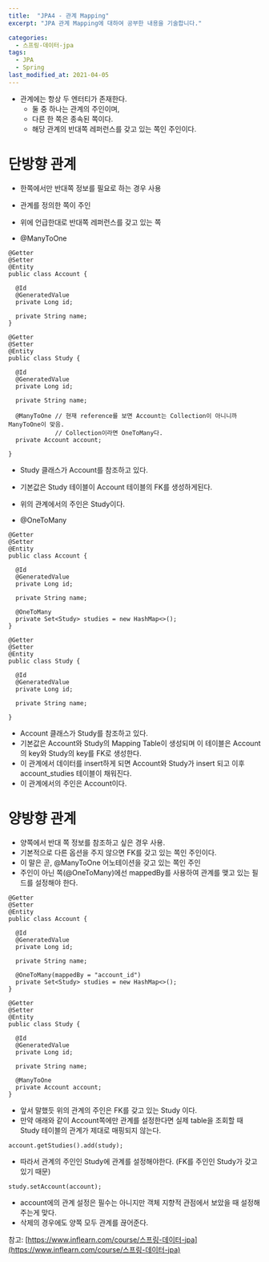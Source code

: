 ```yaml
---
title:  "JPA4 - 관계 Mapping"
excerpt: "JPA 관계 Mapping에 대하여 공부한 내용을 기술합니다."

categories:
  - 스프링-데이터-jpa
tags:
  - JPA
  - Spring
last_modified_at: 2021-04-05
---
```


* 관계에는 항상 두 엔터티가 존재한다.
  * 둘 중 하나는 관계의 주인이며,
  * 다른 한 쪽은 종속된 쪽이다.
  * 해당 관계의 반대쪽 레퍼런스를 갖고 있는 쪽인 주인이다.

# 단방향 관계
  * 한쪽에서만 반대쪽 정보를 필요로 하는 경우 사용
  * 관계를 정의한 쪽이 주인
  * 위에 언급한대로 반대쪽 레퍼런스를 갖고 있는 쪽

* @ManyToOne

```
@Getter
@Setter
@Entity
public class Account {

  @Id
  @GeneratedValue
  private Long id;

  private String name;
}

@Getter
@Setter
@Entity
public class Study {

  @Id
  @GeneratedValue
  private Long id;

  private String name;

  @ManyToOne // 현재 reference를 보면 Account는 Collection이 아니니까 ManyToOne이 맞음.
             // Collection이라면 OneToMany다.
  private Account account;

}

```

  * Study 클래스가 Account를 참조하고 있다.
  * 기본값은 Study 테이블이 Account 테이블의 FK를 생성하게된다.
  * 위의 관계에서의 주인은 Study이다.

* @OneToMany

```
@Getter
@Setter
@Entity
public class Account {

  @Id
  @GeneratedValue
  private Long id;

  private String name;

  @OneToMany
  private Set<Study> studies = new HashMap<>();
}

@Getter
@Setter
@Entity
public class Study {

  @Id
  @GeneratedValue
  private Long id;

  private String name;

}
```
  * Account 클래스가 Study를 참조하고 있다. 
  * 기본값은 Account와 Study의 Mapping Table이 생성되며 이 테이블은 Account의 key와 Study의 key를 FK로 생성한다.
  * 이 관계에서 데이터를 insert하게 되면 Account와 Study가 insert 되고 이후 account_studies 테이블이 채워진다.
  * 이 관계에서의 주인은 Account이다.

# 양방향 관계
  * 양쪽에서 반대 쪽 정보를 참조하고 싶은 경우 사용.
  * 기본적으로 다른 옵션을 주지 않으면 FK를 갖고 있는 쪽인 주인이다.
  * 이 말은 곧, @ManyToOne 어노테이션을 갖고 있는 쪽인 주인
  * 주인이 아닌 쪽(@OneToMany)에선 mappedBy를 사용하여 관계를 맺고 있는 필드를 설정해야 한다.
  
  ```
  @Getter
  @Setter
  @Entity
  public class Account {

    @Id
    @GeneratedValue
    private Long id;

    private String name;

    @OneToMany(mappedBy = "account_id")
    private Set<Study> studies = new HashMap<>();
  }

  @Getter
  @Setter
  @Entity
  public class Study {

    @Id
    @GeneratedValue
    private Long id;

    private String name;

    @ManyToOne
    private Account account;
  }
  ```
  * 앞서 말했듯 위의 관계의 주인은 FK를 갖고 있는 Study 이다.
  * 만약 애래와 같이 Account쪽에만 관계를 설정한다면 실제 table을 조회할 때 Study 테이블의 관계가 제대로 매핑되지 않는다.
  
  ```
  account.getStudies().add(study);
  ```

  * 따라서 관계의 주인인 Study에 관계를 설정해야한다. (FK를 주인인 Study가 갖고 있기 때문)

  ```
  study.setAccount(account);
  ```
  * account에의 관계 설정은 필수는 아니지만 객체 지향적 관점에서 보았을 때 설정해주는게 맞다.
  * 삭제의 경우에도 양쪽 모두 관계를 끊어준다.


  참고: [https://www.inflearn.com/course/스프링-데이터-jpa](https://www.inflearn.com/course/스프링-데이터-jpa)
